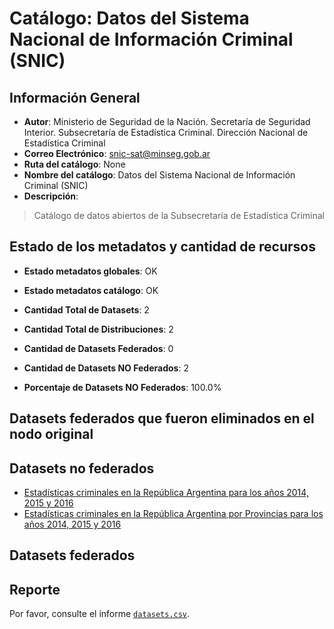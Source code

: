
# Catálogo: Datos del Sistema Nacional de Información Criminal (SNIC)

## Información General

- **Autor**: Ministerio de Seguridad de la Nación. Secretaría de Seguridad Interior. Subsecretaría de Estadística Criminal. Dirección Nacional de Estadística Criminal
- **Correo Electrónico**: snic-sat@minseg.gob.ar
- **Ruta del catálogo**: None
- **Nombre del catálogo**: Datos del Sistema Nacional de Información Criminal (SNIC)
- **Descripción**:

> Catálogo de datos abiertos de la Subsecretaría de Estadística Criminal

## Estado de los metadatos y cantidad de recursos

- **Estado metadatos globales**: OK
- **Estado metadatos catálogo**: OK
- **Cantidad Total de Datasets**: 2
- **Cantidad Total de Distribuciones**: 2

- **Cantidad de Datasets Federados**: 0
- **Cantidad de Datasets NO Federados**: 2
- **Porcentaje de Datasets NO Federados**: 100.0%

## Datasets federados que fueron eliminados en el nodo original



## Datasets no federados

- [Estadísticas criminales en la República Argentina para los años 2014, 2015 y 2016](https://estadisticascriminales.minseg.gob.ar/)
- [Estadísticas criminales en la República Argentina por Provincias para los años 2014, 2015 y 2016](https://estadisticascriminales.minseg.gob.ar/)

## Datasets federados



## Reporte

Por favor, consulte el informe [`datasets.csv`](datasets.csv).
